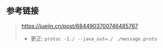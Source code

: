 ## 参考链接

> https://juejin.cn/post/6844903700746485767
> - 更正: 
>   ```protoc -I./ --java_out=./ ./message.proto```    